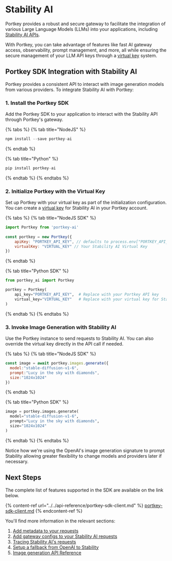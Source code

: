 # Stability AI

Portkey provides a robust and secure gateway to facilitate the integration of various Large Language Models (LLMs) into your applications, including [Stability AI APIs](https://platform.stability.ai/docs/api-reference).

With Portkey, you can take advantage of features like fast AI gateway access, observability, prompt management, and more, all while ensuring the secure management of your LLM API keys through a [virtual key](../../product/ai-gateway-streamline-llm-integrations/virtual-keys/) system.

## Portkey SDK Integration with Stability AI

Portkey provides a consistent API to interact with image generation models from various providers. To integrate Stability AI with Portkey:

### 1. Install the Portkey SDK

Add the Portkey SDK to your application to interact with the Stability API through Portkey's gateway.

{% tabs %}
{% tab title="NodeJS" %}
```javascript
npm install --save portkey-ai
```
{% endtab %}

{% tab title="Python" %}
```python
pip install portkey-ai
```
{% endtab %}
{% endtabs %}

### 2. Initialize Portkey with the Virtual Key

Set up Portkey with your virtual key as part of the initialization configuration. You can create a [virtual key](../../product/ai-gateway-streamline-llm-integrations/virtual-keys/) for Stability AI in your Portkey account.

{% tabs %}
{% tab title="NodeJS SDK" %}
```javascript
import Portkey from 'portkey-ai'
 
const portkey = new Portkey({
    apiKey: "PORTKEY_API_KEY", // defaults to process.env["PORTKEY_API_KEY"]
    virtualKey: "VIRTUAL_KEY" // Your Stability AI Virtual Key
})
```
{% endtab %}

{% tab title="Python SDK" %}
```python
from portkey_ai import Portkey

portkey = Portkey(
    api_key="PORTKEY_API_KEY",  # Replace with your Portkey API key
    virtual_key="VIRTUAL_KEY"   # Replace with your virtual key for Stability AI
)
```
{% endtab %}
{% endtabs %}

### **3. Invoke Image Generation with** Stability AI

Use the Portkey instance to send requests to Stability AI. You can also override the virtual key directly in the API call if needed.

{% tabs %}
{% tab title="NodeJS SDK" %}
```javascript
const image = await portkey.images.generate({
  model:"stable-diffusion-v1-6",
  prompt:"Lucy in the sky with diamonds",
  size:"1024x1024"
})
```
{% endtab %}

{% tab title="Python SDK" %}
```python
image = portkey.images.generate(
  model="stable-diffusion-v1-6",
  prompt="Lucy in the sky with diamonds",
  size="1024x1024"
)
```
{% endtab %}
{% endtabs %}

Notice how we're using the OpenAI's image generation signature to prompt Stability allowing greater flexibility to change models and providers later if necessary.

## Next Steps

The complete list of features supported in the SDK are available on the link below.

{% content-ref url="../../api-reference/portkey-sdk-client.md" %}
[portkey-sdk-client.md](../../api-reference/portkey-sdk-client.md)
{% endcontent-ref %}

You'll find more information in the relevant sections:

1. [Add metadata to your requests](../../product/observability-modern-monitoring-for-llms/metadata.md)
2. [Add gateway configs to your Stability AI requests](../../product/ai-gateway-streamline-llm-integrations/configs.md)
3. [Tracing Stability AI's requests](../../product/observability-modern-monitoring-for-llms/traces.md)
4. [Setup a fallback from OpenAI to Stability](../../product/ai-gateway-streamline-llm-integrations/fallbacks.md)
5. [Image generation API Reference](../../api-reference/completions-1.md)

